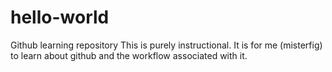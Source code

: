# hello-world
Github learning repository
This is purely instructional.  It is for me (misterfig) to learn about github and the workflow associated with it.
